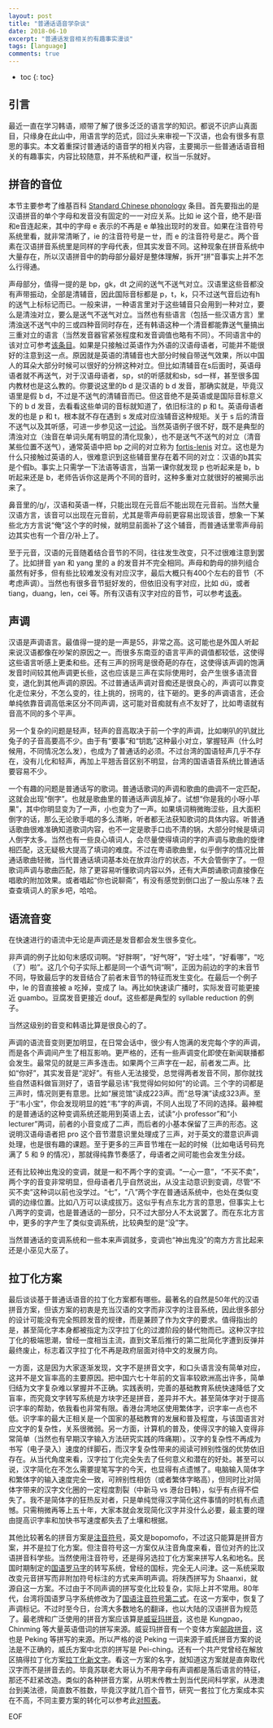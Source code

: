 ```yaml
---
layout: post
title: "普通话语音学杂谈"
date: 2018-06-10
excerpt: "普通话发音相关的有趣事实漫谈"
tags: [language]
comments: true
---
```


* toc
{: toc}

## 引言

最近一直在学习韩语，顺带了解了很多泛泛的语言学的知识。都说不识庐山真面目，只缘身在此山中，用语言学的范式，回过头来审视一下汉语，也会有很多有意思的事实。本文着重探讨普通话的语音学的相关内容，主要揭示一些普通话语音相关的有趣事实，内容比较随意，并不系统和严谨，权当一乐就好。

## 拼音的音位

本节主要参考了维基百科 [Standard Chinese phonology](https://en.wikipedia.org/wiki/Standard_Chinese_phonology) 条目。首先要指出的是汉语拼音的单个字母和发音没有固定的一一对应关系。比如 ie 这个音，绝不是i音和e音连起来，其中的字母 e 表示的不再是 e 单独出现时的发音。如果在注音符号系统里看，就非常清晰了，ie 的注音符号是ㄧㄝ，而 e 的注音符号是ㄜ。两个音素在汉语拼音系统里是同样的字母代表，但其实发音不同。这种现象在拼音系统中大量存在，所以汉语拼音中的韵母部分最好是整体理解，拆开“拼”音事实上并不怎么行得通。

声母部分，值得一提的是 bp，gk，dt 之间的送气不送气对立。汉语里这些音都没有声带振动，全部是清辅音，因此国际音标都是 p，t，k，只不过送气音后边有h的送气上标标记而已。一般来讲，一种语言里对于这些辅音只会用到一种对立，要么是清浊对立，要么是送气不送气对立。当然也有些语言（包括一些汉语方言）里清浊送不送气中的三或四种音同时存在，还有韩语这种一个清音都能靠送气量搞出三重对立的语言（当然发音器官紧张程度和发音调值也略有不同）。不同语言中的该对立可参考[该条目](https://zh.wikipedia.org/wiki/%E6%9C%80%E5%B0%8F%E5%B0%8D%E7%AB%8B%E9%AB%94#%E7%9B%B8%E5%90%8C%E7%99%BC%E9%9F%B3%E9%83%A8%E4%BD%8D%E5%8F%8A%E7%99%BC%E9%9F%B3%E6%96%B9%E6%B3%95%E7%9A%84%E8%BC%94%E9%9F%B3)。如果是只接触过英语作为外语的汉语母语者，可能并不能很好的注意到这一点。原因就是英语的清辅音也大部分时候自带送气效果，所以中国人的耳朵大部分时候可以很好的分辨这种对立。但比如清辅音在s后面时，英语母语者就不再送气，对于汉语母语者，sp，st的听感就和sb，sd一样，甚至很多国内教材也是这么教的。你要说这里的b d 是汉语的 b d 发音，那确实就是，毕竟汉语里是假 b d，不过是不送气的清辅音而已。但这音绝不是英语或是国际音标意义下的 b d 发音，去看看这些单词的音标就知道了，依旧标注的 p 和 t。英语母语者发的也是 p 和 t，根本就不存在遇到 s 发成对应浊辅音这种规矩。关于 s 后的清音不送气以及其听感，可进一步参见这一[讨论](https://www.quora.com/As-a-native-Chinese-speaker-I-always-hear-that-native-English-speakers-pronounce-spill-still-skill-as-sbill-sdill-sgill-Why)。当然英语例子很不好，既不是典型的清浊对立（浊音在单词头尾有明显的清化现象），也不是送气不送气的对立（清音某些位置不送气），通常英语中把 bp 之间的对立称为 [fortis-lenis](https://en.wikipedia.org/wiki/Fortis_and_lenis) 对立。这也是为什么只接触过英语的人，很难意识到这些辅音里存在着不同的对立：汉语的b其实是个假b。事实上只需学一下法语等语言，当第一课你就发现 p 也听起来是 b，b 听起来还是 b，老师告诉你这是两个不同的音时，这种多重对立就很好的被揭示出来了。

鼻音里的/[ŋ](https://en.wikipedia.org/wiki/Velar_nasal)/，汉语和英语一样，只能出现在元音后不能出现在元音前。当然大量汉语方言，该音可以出现在元音前，尤其是零声母前更容易出现该音，想象一下某些北方方言说“俺”这个字的时候，就明显前面补了这个辅音，而普通话里零声母前边其实也有一个音/[ʔ](https://en.wikipedia.org/wiki/Glottal_stop)/补上了。

至于元音，汉语的元音随着结合音节的不同，往往发生改变，只不过很难注意到罢了。比如拼音 yan 和 yang 里的 a 的发音并不完全相同。声母和韵母的排列组合虽然有好多，但有些比较难发没有对应汉字，最后大概只有400个左右的音节（不考虑声调）。当然也有很多音节挺好发的，但依旧没有字对应，比如 dü，或者 tiang，duang，len，cei 等。所有汉语有汉字对应的音节，可以参考[该表](https://en.wikipedia.org/wiki/Pinyin_table)。

## 声调

汉语是声调语言。最值得一提的是一声是55，非常之高。这可能也是外国人听起来说汉语都像在吵架的原因之一。而很多东南亚的语言平声的调值都较低，这使得这些语言听感上更柔和些。还有三声的拐弯是很奇葩的存在，这使得该声调的饱满发音时间较其他声调更长些，这也应该是三声在实际使用时，会产生很多语流音变，退化到其他声调的原因。不过普通话声调对音痴还是很良心的，声调可以靠变化走位来分，不怎么变的，往上挑的，拐弯的，往下砸的。更多的声调语言，还会单纯依靠音调高低来区分不同声调，这可能对音痴就有点不友好了，比如粤语就有音高不同的多个平声。

另一个复杂的问题是轻声，轻声的音高取决于前一个字的声调，比如喇叭的叭就比兔子的子音高要高不少。由于有“要事”和“钥匙”这种最小对立，掌握轻声（什么时候用，不同情况怎么发），也成为了普通话的必须。不过台湾的国语轻声几乎不存在，没有儿化和轻声，再加上平翘舌音区别不明显，台湾的国语语音系统比普通话要容易不少。

一个有趣的问题是普通话写的歌词。普通话歌词的声调和歌曲的曲调不一定匹配，这就会出现“倒字”。也就是歌曲里的普通话声调乱掉了。试想“你是我的小呀小苹果”，其中你明显变为了一声，小也变为了一声。如果填词稍微晦涩些，且大面积倒字的话，那么无论歌手唱的多么清晰，听者都无法获知歌词的具体内容。听普通话歌曲很难准确知道歌词内容，也不一定是歌手口齿不清的锅，大部分时候是填词人倒字太多。当然也有一些良心填词人，会尽量使得填词的字的声调与歌曲的旋律相匹配，这无疑极大提高了填词的难度。不过在粤语歌曲里，似乎倒字的情况比普通话歌曲轻微，当代普通话填词基本处在放弃治疗的状态，不大会管倒字了。一但歌词声调与歌曲匹配，除了更容易听懂歌词内容以外，还有大声朗诵歌词直接像在唱歌的附加效果。或者唱起“你也说聊斋”，有没有感觉到倒口出了一股山东味？去查查填词人的家乡吧，哈哈。

## 语流音变

在快速进行的语流中无论是声调还是发音都会发生很多变化。

非声调的例子比如句末感叹词啊。“好胖啊”，“好气呀”，“好土哇”，“好看哪”，“吃（了）啦”。这几个句子实际上都是同一个语气词“啊”，正因为前边的字的末音节不同，导致最后字的发音结合了前者末音节的特征而发生变化。在最后一个例子中，le 的音直接被 a 吃掉，变成了 la。再比如快速读广播时，实际发音可能更接近 guambo。豆腐发音更接近 douf。这些都是典型的 syllable reduction 的例子。

当然这级别的音变和韩语比算是很良心的了。

声调的语流音变则更加明显，在日常会话中，很少有人饱满的发完每个字的声调，而是各个声调间产生了相互影响。更严格的，还有一些声调变化即使在新闻联播都会发生。最常见的就是三声多连击。如果两个三声字在一起，前者发二声。比如“你好”，其实发音是“泥好”。有些人无法接受，总觉得两者发音不同，那你就找些自然语料做盲测好了，语音学最忌讳“我觉得如何如何”的论调。三个字的词都是三声时，情况则更有意思。比如“展览馆”读成223声。而“总导演”读成323声。至于“韦小宝”，你会发现明显的姓“韦”字的声调，不同人出现了不同的选择。最神棍的是普通话的这种变调系统还能用到英语上去，试读“小 professor”和“小 lecturer”两词，前者的小音变成了二声，而后者的小基本保留了三声的形态。这说明汉语母语者把 pro 这个音节潜意识里处理成了三声，对于英文的潜意识声调处理，也是很有趣的课题。至于更多的三声音节堆在一起的时候（比如电话号码充满了 5 和 9 的情况），那就得纯靠节奏感了，母语者之间可能也会发生分歧。

还有比较神出鬼没的变调，就是一和不两个字的变调。“一心一意”，“不买不卖”，两个字的音变非常明显，但母语者几乎自然说出，从没主动意识到变调，尽管“不买不卖”这种词以前也没学过。“七”，“八”两个字在普通话系统中，也处在类似变调的边缘位置。比如八万可以读成拔万。这似乎有点东北方言的意思，但事实上七八两字的变调，也是普通话的一部分，只不过大部分人不太说罢了。而在东北方言中，更多的字产生了类似变调系统，比较典型的是“没”字。

当然普通话的变调系统和一些本来声调就多，变调也“神出鬼没”的南方方言比起来还是小巫见大巫了。

## 拉丁化方案

最后谈谈基于普通话语音的拉丁化方案都有哪些。最著名的自然是50年代的汉语拼音方案，但该方案的初衷是充当汉语的文字而非汉字的注音系统，因此很多部分的设计可能没有完全照顾发音的规律，而是兼顾了作为文字的要求。值得指出的是，甚至简化字本身都被指定为汉字拉丁化的过渡阶段的替代物而已。这种汉字拉丁化的极端思潮，曾经一度相当主流，直到文革后推行的第二批简化字遭到反弹并最终废止，标志着汉字拉丁化不再是政府层面对待中文的发展方向。

一方面，这是因为大家逐渐发现，文字不是拼音文字，和口头语言没有简单对应，这并不是文盲率高的主要原因。把中国六七十年前的文盲率较欧洲高出许多，简单归结为文字复杂难以掌握并不正确。实践表明，完善的基础教育系统快速降低了文盲率，而究竟文字转写系统是方块字还是拼音，差异并不大。甚至简体字对于提高识字率的帮助，依我看也非常有限。香港台湾地区使用繁体字，识字率一点也不低。识字率的最大正相关是一个国家的基础教育的发展和普及程度，与该国语言对应文字的复杂性，关系很微弱。另一方面，计算机的普及，使得汉字的输入变得非常简单（当然也有早期汉字输入方法研究实践的阵痛期）。汉字的复杂性不再成为书写（电子录入）速度的绊脚石，而汉字复杂性带来的阅读可辨别性强的优势依旧存在。从当代角度来看，汉字拉丁化完全失去了任何意义和潜在的好处。甚至可以说，汉字简化在不怎么需要提笔写字的今天，也显得有点遗憾了。电脑输入简体字和繁体字的输入速度完全一致，可辨别性相仿（或者繁体字略高），但同时比对简体字带来的汉字文化圈的一定程度割裂（中新马 vs 港台日韩），似乎有点得不偿失了。我不是简体字的狂热反对者，只是单纯觉得汉字简化这件事情的时机有点遗憾。只需稍微再等上五十年，大家本就会发现简化汉字并没什么必要，最主要的理由提高识字率和加快书写速度都失去了土壤和根据。

其他比较著名的拼音方案是[注音符号](https://zh.wikipedia.org/wiki/%E6%B3%A8%E9%9F%B3%E7%AC%A6%E8%99%9F)，英文是bopomofo，不过这只能算是拼音方案，并不是拉丁化方案。但注音符号这一方案仅从注音角度来看，音位对齐的比汉语拼音科学些。当然使用注音符号，还是得另选拉丁化方案来拼写人名和地名。民国时期制定的[国语罗马字](https://zh.wikipedia.org/wiki/%E5%9C%8B%E8%AA%9E%E7%BE%85%E9%A6%AC%E5%AD%97)的转写系统，曾经的国标，完全无人问津。这一系统采取改变元音拼写而非附加符号标注的方式来声明声调。将陕西拼写为 Shaanxi，就源自这一方案。不过由于不同声调的拼写变化比较复杂，实际上并不常用。80年代，台湾将国语罗马字系统修改为了[国语注音符号第二式](https://zh.wikipedia.org/wiki/%E5%9C%8B%E8%AA%9E%E6%B3%A8%E9%9F%B3%E7%AC%A6%E8%99%9F%E7%AC%AC%E4%BA%8C%E5%BC%8F)。在这一方案中，恢复了声调标记。不过时至今日，台湾大多数地名的翻译，也以大陆的汉语拼音为规范了。最老牌和广泛使用的拼音方案应该算是[威妥玛拼音](https://zh.wikipedia.org/wiki/%E5%A8%81%E5%A6%A5%E7%91%AA%E6%8B%BC%E9%9F%B3)，这也是 Kungpao，Chinming 等大量英语借词的拼写来源。威妥玛拼音有一个变体方案[邮政拼音](https://zh.wikipedia.org/wiki/%E9%83%B5%E6%94%BF%E5%BC%8F%E6%8B%BC%E9%9F%B3)，这也是 Peking 等拼写的来源。所以严格的说 Peking 一词来源于威氏拼音方案的说法是不正确的，威氏方案中北京的拼写是 Pei-ching。还有一个共产党曾经在解放区搞得拉丁化方案[拉丁化新文字](https://zh.wikipedia.org/zh-hans/%E6%8B%89%E4%B8%81%E5%8C%96%E6%96%B0%E6%96%87%E5%AD%97)。看这一方案的名字，就知道这方案就是直奔取代汉字而不是拼音去的。毕竟苏联老大哥认为不用字母有声调都是落后语言的特征，那还不赶紧改造。类似的各种拼音方案，从明末传教士到当代民间科学家，从港澳台到美法德，简直数不胜数，毕竟汉字就几百个音节，研究一套拉丁化方案成本实在不高，不同主要方案的转化可以参考此[对照表](https://zh.wikipedia.org/wiki/%E4%B8%AD%E6%96%87%E6%8B%BC%E9%9F%B3%E5%B0%8D%E7%85%A7%E8%A1%A8)。

EOF





